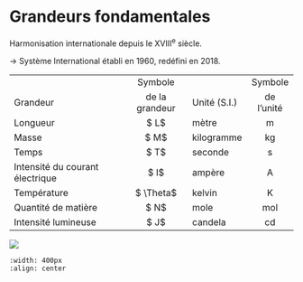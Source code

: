 # Grandeurs fondamentales

Harmonisation internationale depuis le XVIII$^\mathrm{e}$ siècle.

$\rightarrow$ Système International établi en 1960, redéfini en 2018.



|                                 |                |              |            |
|:--------------------------------|:--------------:|:-------------|:----------:|
|                                 |     Symbole    |              |   Symbole  |
| Grandeur                        | de la grandeur | Unité (S.I.) | de l’unité |
| Longueur                        |     $  L$      | mètre        |      m     |
| Masse                           |     $  M$      | kilogramme   |     kg     |
| Temps                           |     $  T$      | seconde      |      s     |
| Intensité du courant électrique |     $  I$      | ampère       |      A     |
| Température                     |  $  \Theta$    | kelvin       |      K     |
| Quantité de matière             |     $  N$      | mole         |     mol    |
| Intensité lumineuse             |     $  J$      | candela      |     cd     |


![](../liste/analdim/SI_base_unit.png)
```{image} ../liste/analdim/SI_base_unit.png
:width: 400px
:align: center
```

